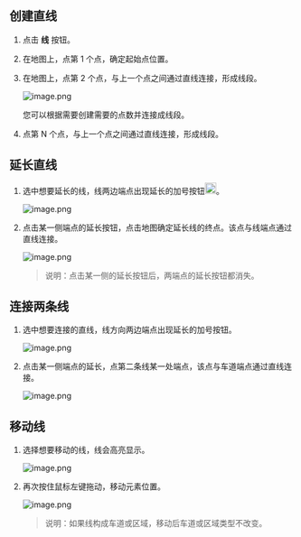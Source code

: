 ## 创建直线

1. 点击 **线** 按钮。
4. 在地图上，点第 1 个点，确定起始点位置。
5. 在地图上，点第 2 个点，与上一个点之间通过直线连接，形成线段。

   ![image.png](https://bce.bdstatic.com/doc/Apollo-Homepage-Document/Apollo_Beta_Doc/image_54c6750.png)

   您可以根据需要创建需要的点数并连接成线段。

6. 点第 N 个点，与上一个点之间通过直线连接，形成线段。



## 延长直线

1. 选中想要延长的线，线两边端点出现延长的加号按钮<img src="https://bce.bdstatic.com/doc/Apollo-Homepage-Document/Apollo_Beta_Doc/image_003284e.png" width = "20" height = "20"/>。

   ![image.png](https://bce.bdstatic.com/doc/Apollo-Homepage-Document/Apollo_Beta_Doc/image_38d98b2.png)

3. 点击某一侧端点的延长按钮，点击地图确定延长线的终点。该点与线端点通过直线连接。

   ![image.png](https://bce.bdstatic.com/doc/Apollo-Homepage-Document/Apollo_Beta_Doc/image_917ba89.png)

   > 说明：点击某一侧的延长按钮后，两端点的延长按钮都消失。

## 连接两条线

1. 选中想要连接的直线，线方向两边端点出现延长的加号按钮。

   ![image.png](https://bce.bdstatic.com/doc/Apollo-Homepage-Document/Apollo_Beta_Doc/image_385a76f.png)

6. 点击某一侧端点的延长，点第二条线某一处端点，该点与车道端点通过直线连接。

   ![image.png](https://bce.bdstatic.com/doc/Apollo-Homepage-Document/Apollo_Beta_Doc/image_825c4af.png)



## 移动线

1. 选择想要移动的线，线会高亮显示。

   ![image.png](https://bce.bdstatic.com/doc/Apollo-Homepage-Document/Apollo_Beta_Doc/image_1ef7849.png)

2. 再次按住鼠标左键拖动，移动元素位置。

   ![image.png](https://bce.bdstatic.com/doc/Apollo-Homepage-Document/Apollo_Beta_Doc/image_c39cc40.png)

   > 说明：如果线构成车道或区域，移动后车道或区域类型不改变。
